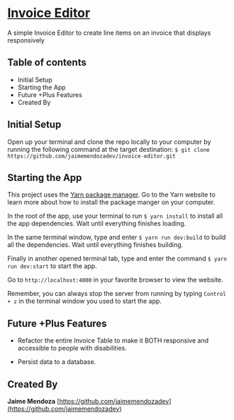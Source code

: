 # [Invoice Editor](https://github.com/jaimemendozadev/invoice-editor.git)

A simple Invoice Editor to create line items on an invoice that displays responsively

## Table of contents

- Initial Setup
- Starting the App
- Future +Plus Features
- Created By

## Initial Setup

Open up your terminal and clone the repo locally to your computer by running the following command at the target destination: `$ git clone https://github.com/jaimemendozadev/invoice-editor.git`



## Starting the App
This project uses the [Yarn package manager](https://yarnpkg.com/en/). Go to the Yarn website to learn more about how to install the package manger on your computer.

In the root of the app, use your terminal to run `$ yarn install` to install all the app dependencies. Wait until everything finishes loading.

In the same terminal window, type and enter `$ yarn run dev:build` to build all the dependencies. Wait until everything finishes building.

Finally in another opened terminal tab, type and enter the command `$ yarn run dev:start` to start the app.

Go to `http://localhost:4000` in your favorite browser to view the website. 

Remember, you can always stop the server from running by typing `Control + z` in the terminal window you used to start the app.


## Future +Plus Features
- Refactor the entire Invoice Table to make it BOTH responsive and accessible to people with disabilities.

- Persist data to a database.


## Created By

**Jaime Mendoza**
[https://github.com/jaimemendozadev](https://github.com/jaimemendozadev)